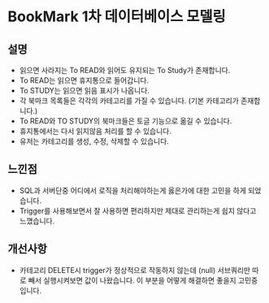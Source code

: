 # BookMark 1차 데이터베이스 모델링

## 설명

- 읽으면 사라지는 To READ와 읽어도 유지되는 To Study가 존재합니다.
- To READ는 읽으면 휴지통으로 들어갑니다.
- To STUDY는 읽으면 읽음 표시가 나옵니다.
- 각 북마크 목록들은 각각의 카테고리를 가질 수 있습니다. (기본 카테고리가 존재합니다.)
- To READ와 TO STUDY의 북마크들은 토글 기능으로 옮길 수 있습니다.
- 휴지통에서는 다시 읽지않음 처리를 할 수 있습니다.
- 유저는 카테고리를 생성, 수정, 삭제할 수 있습니다.

## 느낀점

- SQL과 서버단중 어디에서 로직을 처리해야하는게 옳은가에 대한 고민을 하게 되었습니다.
- Trigger를 사용해보면서 잘 사용하면 편리하지만 제대로 관리하는게 쉽지 않다고 느꼈습니다.

## 개선사항

- 카테고리 DELETE시 trigger가 정상적으로 작동하지 않는데 (null) 서브쿼리만 따로 빼서 실행시켜보면 값이 나왔습니다.
  이 부분을 어떻게 해결하면 좋을지 고민중입니다.
